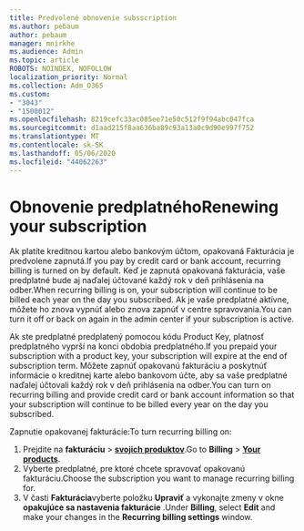 ```yaml
---
title: Predvolené obnovenie subsscription
ms.author: pebaum
author: pebaum
manager: mnirkhe
ms.audience: Admin
ms.topic: article
ROBOTS: NOINDEX, NOFOLLOW
localization_priority: Normal
ms.collection: Adm_O365
ms.custom:
- "3043"
- "1500012"
ms.openlocfilehash: 8219cefc33ac085ee71e50c512f9f94abc047fca
ms.sourcegitcommit: d1aad215f8aa636ba89c93a13a0c9d90e997f752
ms.translationtype: MT
ms.contentlocale: sk-SK
ms.lasthandoff: 05/06/2020
ms.locfileid: "44062263"
---
```

# <a name="renewing-your-subscription"></a><span data-ttu-id="b94db-102">Obnovenie predplatného</span><span class="sxs-lookup"><span data-stu-id="b94db-102">Renewing your subscription</span></span>

<span data-ttu-id="b94db-103">Ak platíte kreditnou kartou alebo bankovým účtom, opakovaná Fakturácia je predvolene zapnutá.</span><span class="sxs-lookup"><span data-stu-id="b94db-103">If you pay by credit card or bank account, recurring billing is turned on by default.</span></span> <span data-ttu-id="b94db-104">Keď je zapnutá opakovaná fakturácia, vaše predplatné bude aj naďalej účtované každý rok v deň prihlásenia na odber.</span><span class="sxs-lookup"><span data-stu-id="b94db-104">When recurring billing is on, your subscription will continue to be billed each year on the day you subscribed.</span></span> <span data-ttu-id="b94db-105">Ak je vaše predplatné aktívne, môžete ho znova vypnúť alebo znova zapnúť v centre spravovania.</span><span class="sxs-lookup"><span data-stu-id="b94db-105">You can turn it off or back on again in the admin center if your subscription is active.</span></span>

<span data-ttu-id="b94db-106">Ak ste predplatné predplatený pomocou kódu Product Key, platnosť predplatného vyprší na konci obdobia predplatného.</span><span class="sxs-lookup"><span data-stu-id="b94db-106">If you prepaid your subscription with a product key, your subscription will expire at the end of subscription term.</span></span> <span data-ttu-id="b94db-107">Môžete zapnúť opakovanú fakturáciu a poskytnúť informácie o kreditnej karte alebo bankovom účte, aby sa vaše predplatné naďalej účtovali každý rok v deň prihlásenia na odber.</span><span class="sxs-lookup"><span data-stu-id="b94db-107">You can turn on recurring billing and provide credit card or bank account information so that your subscription will continue to be billed every year on the day you subscribed.</span></span>

<span data-ttu-id="b94db-108">Zapnutie opakovanej fakturácie:</span><span class="sxs-lookup"><span data-stu-id="b94db-108">To turn recurring billing on:</span></span> 

1. <span data-ttu-id="b94db-109">Prejdite na **fakturáciu** > **[svojich produktov](https://go.microsoft.com/fwlink/p/?linkid=842054)**.</span><span class="sxs-lookup"><span data-stu-id="b94db-109">Go to **Billing** > **[Your products](https://go.microsoft.com/fwlink/p/?linkid=842054)**.</span></span>
2. <span data-ttu-id="b94db-110">Vyberte predplatné, pre ktoré chcete spravovať opakovanú fakturáciu.</span><span class="sxs-lookup"><span data-stu-id="b94db-110">Choose the subscription you want to manage recurring billing for.</span></span>
3. <span data-ttu-id="b94db-111">V časti **Fakturácia**vyberte položku **Upraviť** a vykonajte zmeny v okne **opakujúce sa nastavenia fakturácie** .</span><span class="sxs-lookup"><span data-stu-id="b94db-111">Under **Billing**, select **Edit** and make your changes in the **Recurring billing settings** window.</span></span> 